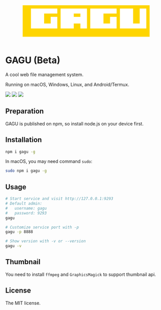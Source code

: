 <div style="display:flex; justify-content: center;">
  <svg width="396" height="98" viewBox="0 0 396 98" fill="none" xmlns="http://www.w3.org/2000/svg">
  <path d="M0 0H396V98H0V0Z" fill="#FED500"/>
  <path d="M118.286 10.3158V72.2105H159.429V56.7368H180V72.2105H200.571V10.3158H118.286Z" fill="white"/>
  <path d="M108 10.3158H25.7143V72.2105H108V36.1053H87.4286V56.7368H66.8571V25.7895H108V10.3158Z" fill="white"/>
  <path d="M293.143 10.3158H210.857V72.2105H293.143V36.1053H272.571V56.7368H252V25.7895H293.143V10.3158Z" fill="white"/>
  <path d="M303.429 10.3158H344.571V56.7368H365.143V10.3158H385.714V72.2105H303.429V10.3158Z" fill="white"/>
  <path d="M159.429 25.7895H180V36.1053H159.429V25.7895Z" fill="#FED500"/>
  </svg>
</div>

<br>

# GAGU (Beta)

A cool web file management system.

Running on macOS, Windows, Linux, and Android/Termux.

![](https://img.shields.io/badge/npm-v0.0.14-orange)
![](https://img.shields.io/badge/license-MIT-green)
![](https://img.shields.io/badge/package-655KB-success)

## Preparation

GAGU is published on npm, so install node.js on your device first.

## Installation

```sh
npm i gagu -g
```

In macOS, you may need command `sudo`:

```sh
sudo npm i gagu -g
```

## Usage

```sh
# Start service and visit http://127.0.0.1:9293
# Default admin:
#   username: gagu
#   password: 9293
gagu

# Customize service port with -p
gagu -p 8888

# Show version with -v or --version
gagu -v
```

## Thumbnail

You need to install `ffmpeg` and `GraphicsMagick` to support thumbnail api.

## License

The MIT license.
